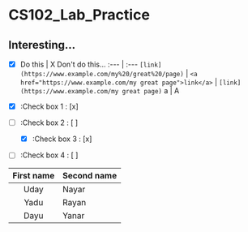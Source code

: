 # CS102_Lab_Practice

Interesting...
---

 - [x] Do this | X Don't do this...
:--- | :---
`[link](https://www.example.com/my%20/great%20/page)` | 
`<a href="https://www.example.com/my great page">link</a>` | `[link](https://www.example.com/my great page)`
a | A


- [x] :Check box 1 : [x]
- [ ] :Check box 2 : [ ] 
	*[x] :Check box 3 : [x]
- [ ] :Check box 4 : [ ]


First name | Second name
:----: | :----
Uday | Nayar
Yadu | Rayan
Dayu | Yanar
